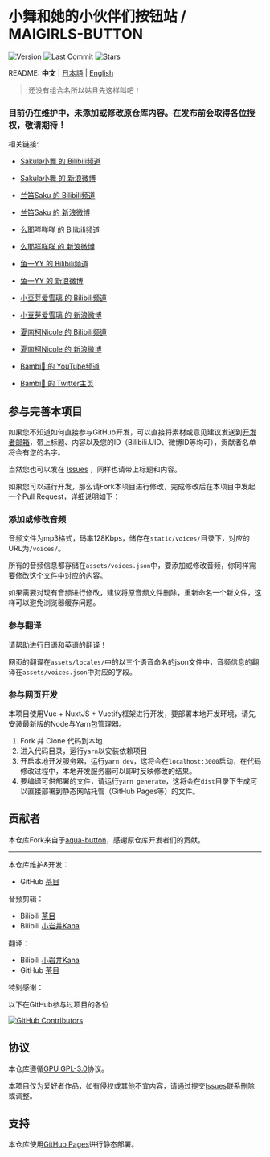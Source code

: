 # 小舞和她的小伙伴们按钮站 / MAIGIRLS-BUTTON

![Version](https://img.shields.io/github/package-json/v/Cyame/MAIGirls-button?style=flat-square)
![Last Commit](https://img.shields.io/github/last-commit/Cyame/MAIGirls-button?style=flat-square)
![Stars](https://img.shields.io/github/stars/Cyame/MAIGirls-button?style=flat-square)

README: **中文** | [日本語](https://github.com/Cyame/MAIGirls-button/blob/master/README.JA.md) | [English](https://github.com/Cyame/MAIGirls-button/blob/master/README.EN.md)

> 还没有组合名所以姑且先这样叫吧！

### 目前仍在维护中，未添加或修改原仓库内容。在发布前会取得各位授权，敬请期待！

<!-- 项目主页： https://kanata.club -->

相关链接:

- [Sakula小舞 的 Bilibili频道](https://space.bilibili.com/264161)

- [Sakula小舞 的 新浪微博](https://weibo.com/sakulamai)

- [兰笛Saku 的 Bilibili频道](https://space.bilibili.com/381439252)

- [兰笛Saku 的 新浪微博](https://weibo.com/u/7599721451)

- [么耶咩咩咩 的 Bilibili频道](https://space.bilibili.com/2080163552)

- [么耶咩咩咩 的 新浪微博](https://weibo.com/u/7601707550)

- [鱼一YY 的 Bilibili频道](https://space.bilibili.com/1308967115)

- [鱼一YY 的 新浪微博](https://weibo.com/u/1763659747)

- [小豆芽爱雪璃 的 Bilibili频道](https://space.bilibili.com/323153)

- [小豆芽爱雪璃 的 新浪微博](https://weibo.com/u/6332902309)

- [夏南柯Nicole 的 Bilibili频道](https://space.bilibili.com/1689182622)

- [夏南柯Nicole 的 新浪微博](https://weibo.com/u/7600515328)

- [Bambi🦌 的 YouTube频道](https://www.youtube.com/c/BambiChannel)

- [Bambi🦌 的 Twitter主页](https://twitter.com/bambi_0812)

## 参与完善本项目

如果您不知道如何直接参与GitHub开发，可以直接将素材或意见建议发送到[开发者邮箱](mailto:marlonxu1121@qq.com)，带上标题、内容以及您的ID（Bilibili.UID、微博ID等均可），贡献者名单将会有您的名字。

当然您也可以发在 [Issues](https://github.com/Cyame/MAIGirls-button/issues) ，同样也请带上标题和内容。

如果您可以进行开发，那么请Fork本项目进行修改，完成修改后在本项目中发起一个Pull Request，详细说明如下：

### 添加或修改音频

音频文件为mp3格式，码率128Kbps，储存在`static/voices/`目录下，对应的URL为`/voices/`。

所有的音频信息都存储在`assets/voices.json`中，要添加或修改音频，你同样需要修改这个文件中对应的内容。

如果需要对现有音频进行修改，建议将原音频文件删除，重新命名一个新文件，这样可以避免浏览器缓存问题。

### 参与翻译

请帮助进行日语和英语的翻译！

网页的翻译在`assets/locales/`中的以三个语音命名的json文件中，音频信息的翻译在`assets/voices.json`中对应的字段。

### 参与网页开发

本项目使用Vue + NuxtJS + Vuetify框架进行开发，要部署本地开发环境，请先安装最新版的Node与Yarn包管理器。

1. Fork 并 Clone 代码到本地
2. 进入代码目录，运行`yarn`以安装依赖项目
3. 开启本地开发服务器，运行`yarn dev`，这将会在`localhost:3000`启动，在代码修改过程中，本地开发服务器可以即时反映修改的结果。
4. 要编译可供部署的文件，请运行`yarn generate`，这将会在`dist`目录下生成可以直接部署到静态网站托管（GitHub Pages等）的文件。

## 贡献者

本仓库Fork来自于[aqua-button](https://github.com/lonelyion/aqua-button)，感谢原仓库开发者们的贡献。

---

本仓库维护&开发：

- GitHub [茶目](https://github.com/Cyame)

音频剪辑：

- Bilibili [茶目](https://space.bilibili.com/2265912)
- Bilibili [小岩井Kana](https://space.bilibili.com/549256426)

翻译：

- Bilibili [小岩井Kana](https://space.bilibili.com/549256426)
- GitHub [茶目](https://github.com/Cyame)


特别感谢：

以下在GitHub参与过项目的各位

[![GitHub Contributors](https://contributors-img.web.app/image?repo=Cyame/MAIGirls-button)](https://github.com/Cyame/MAIGirls-button/graphs/contributors)

## 协议

本仓库遵循[GPU GPL-3.0](https://github.com/Cyame/MAIGirls-button/blob/master/LICENSE)协议。

本项目仅为爱好者作品，如有侵权或其他不宜内容，请通过提交[Issues](https://github.com/Cyame/MAIGirls-button/issues)联系删除或调整。

## 支持

本仓库使用[GitHub Pages](https://pages.github.com/)进行静态部署。